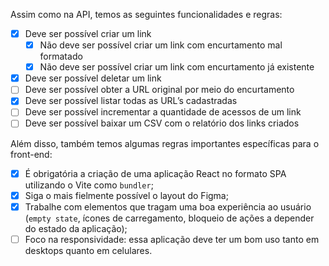 Assim como na API, temos as seguintes funcionalidades e regras:

- [x]  Deve ser possível criar um link
    - [x]  Não deve ser possível criar um link com encurtamento mal formatado
    - [x]  Não deve ser possível criar um link com encurtamento já existente
- [x]  Deve ser possível deletar um link
- [ ]  Deve ser possível obter a URL original por meio do encurtamento
- [x]  Deve ser possível listar todas as URL’s cadastradas
- [ ]  Deve ser possível incrementar a quantidade de acessos de um link
- [ ]  Deve ser possível baixar um CSV com o relatório dos links criados

Além disso, também temos algumas regras importantes específicas para o front-end:

- [x]  É obrigatória a criação de uma aplicação React no formato SPA utilizando o Vite como `bundler`;
- [x]  Siga o mais fielmente possível o layout do Figma;
- [x]  Trabalhe com elementos que tragam uma boa experiência ao usuário (`empty state`, ícones de carregamento, bloqueio de ações a depender do estado da aplicação);
- [ ]  Foco na responsividade: essa aplicação deve ter um bom uso tanto em desktops quanto em celulares.